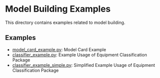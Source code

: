 # Model Building Examples

This directory contains examples related to model building.

## Examples

- [model_card_example.py](./model_card_example.py): Model Card Example
- [classifier_example.py](./classifier_example.py): Example Usage of Equipment Classification Package
- [classifier_example_simple.py](./classifier_example_simple.py): Simplified Example Usage of Equipment Classification Package

